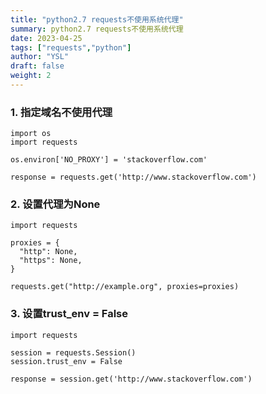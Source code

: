 ```yaml
---
title: "python2.7 requests不使用系统代理"
summary: python2.7 requests不使用系统代理 
date: 2023-04-25
tags: ["requests","python"]
author: "YSL"
draft: false
weight: 2
---
```


### 1. 指定域名不使用代理
```
import os
import requests

os.environ['NO_PROXY'] = 'stackoverflow.com'

response = requests.get('http://www.stackoverflow.com')
```

### 2. 设置代理为None

```
import requests

proxies = {
  "http": None,
  "https": None,
}

requests.get("http://example.org", proxies=proxies)  
```
### 3. 设置trust_env = False

```
import requests

session = requests.Session()
session.trust_env = False

response = session.get('http://www.stackoverflow.com')

```